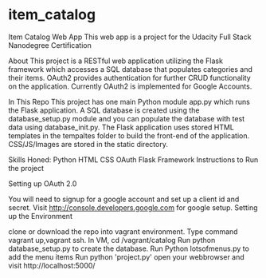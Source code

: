 # item_catalog
Item Catalog Web App
This web app is a project for the Udacity Full Stack Nanodegree Certification

About
This project is a RESTful web application utilizing the Flask framework which accesses a SQL database that populates categories and their items. OAuth2 provides authentication for further CRUD functionality on the application. Currently OAuth2 is implemented for Google Accounts.

In This Repo
This project has one main Python module app.py which runs the Flask application. A SQL database is created using the database_setup.py module and you can populate the database with test data using database_init.py. The Flask application uses stored HTML templates in the tempaltes folder to build the front-end of the application. CSS/JS/Images are stored in the static directory.

Skills Honed:
Python
HTML
CSS
OAuth
Flask Framework
Instructions to Run the project

Setting up OAuth 2.0

You will need to signup for a google account and set up a client id and secret.
Visit http://console.developers.google.com for google setup.
Setting up the Environment

clone or download the repo into vagrant environment.
Type command vagrant up,vagrant ssh.
In VM, cd /vagrant/catalog
Run python database_setup.py to create the database.
Run Python lotsofmenus.py to add the menu items
Run python 'project.py'
open your webbrowser and visit http://localhost:5000/
